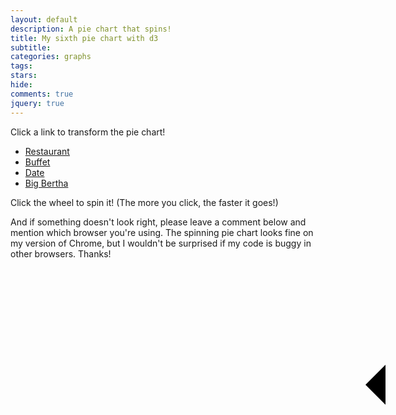 ```yaml
---
layout: default
description: A pie chart that spins!
title: My sixth pie chart with d3
subtitle:
categories: graphs
tags:
stars:
hide:
comments: true
jquery: true
---
```


<style>

svg {
    -webkit-transition: -webkit-transform 2s ease-out;
    transition: transform 2s ease-out;
}

#sixth-pie {
    position:relative;
}

#arrow {
    position:absolute;
    top: 268px;
    left: 568px;
    z-index:2;


    width: 0; 
    height: 0; 
    border-top: 32px solid transparent;
    border-bottom: 32px solid transparent;    
    border-right:32px solid black; 
}

</style>

<p>Click a link to transform the pie chart!</p>

<ul id="options" class="no-bullets">
    <li><a href="#restaurant">Restaurant</a> </li>
    <li><a href="#buffet">Buffet</a> </li>
    <li><a href="#date">Date</a> </li>
    <li><a href="#bigBertha">Big Bertha</a> </li>
</ul>

<div id="sixth-pie"><div id="arrow"></div></div>

<p>Click the wheel to spin it! (The more you click, the faster it goes!)</p>



And if something doesn't look right, please leave a comment below and mention which browser you're using. The spinning pie chart looks fine on my version of Chrome, but I wouldn't be surprised if my code is buggy in other browsers. Thanks!


<script src='{{ site.url }}/js/my-sixth-pie-chart.js'> </script>
